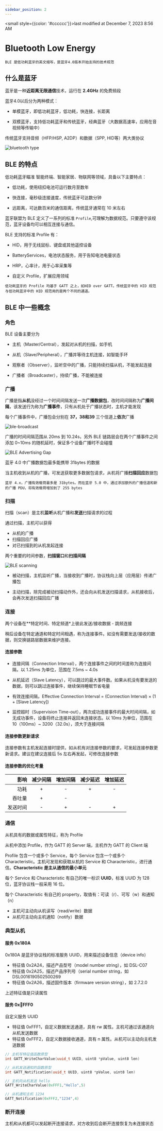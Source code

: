 ```yaml
---
sidebar_position: 2
---
```

    
<small style={{color: '#cccccc'}}>last modified at December 7, 2023 8:56 AM</small>
# Bluetooth Low Energy

`BLE 是低功耗蓝牙的英文缩写，是蓝牙4.0版本开始支持的技术规范`

## 什么是蓝牙

蓝牙是一种**近距离无限通信**技术，运行在 __2.4GHz__ 的免费频段

蓝牙4.0以后分为两种模式：

- 单模蓝牙，即低功耗蓝牙，低功耗，快连接，长距离

- 双模蓝牙，支持低功耗蓝牙和传统蓝牙，经典蓝牙（大数据高速率，应用在音视频等传输中）

传统蓝牙支持音频（HFP/HSP, A2DP）和数据（SPP, HID等）两大类协议

![bluetooth type](./assets/bluetooth-type.png)

## BLE 的特点

低功耗蓝牙瞄准 智能终端、智能家居、物联网等领域，具备以下主要特点：

- 低功耗，使用纽扣电池可运行数月至数年

- 快连接，毫秒级连接速度，传统蓝牙可达数分钟

- 远距离，可达数百米的通信距离，传统蓝牙通常在 10 米左右

蓝牙联盟为 BLE 定义了一系列的标准 `Profile`,可理解为数据规范。只要遵守该规范，蓝牙设备均可以相互连接与通信。

BLE 支持的标准 Profile 有：

- HID，用于无线鼠标、键盘或其他遥控设备

- BatteryServices，电池状态服务，用于告知电池电量状态

- HRP，心率计，用于心率采集等

- 自定义 Profile，扩展应用领域

`低功耗蓝牙的 Profile 均基于 GATT 之上，如HID over GATT。传统蓝牙中的 HID 规范与低功耗蓝牙中的 HID 规范用的是两个不同的通道。`

## BLE 中一些概念

### 角色

BLE 设备主要分为

- 主机（Master/Central），发起对从机的扫描，如手机

- 从机（Slave/Peripheral），广播并等待主机连接，如智能手环

- 观察者（Observer），监听空中的广播，只能持续扫描从机，不能发起连接

- 广播者（Broadcaster），持续广播，不能被连接

### 广播

广播是指**从机**没经过一个时间间隔发送一次**广播数据包**，改时间间隔称为**广播间隔**，该发送行为称为**广播事件**，只有从机处于广播状态时，主机才能发现

每个广播事件中，广播包会分别在 **37，38和39** 三个信道上**依次**广播

![ble-broadcast](./assets/ble-broadcast.png)

广播的时间间隔范围从 20ms 到 10.24s，另外 BLE 链路层会在两个广播事件之间添加 0~10ms 的随机延时，保证多个设备广播时不会碰撞

![BLE Advertising Gap](./assets/ble-ad-gap.png)

蓝牙 4.0 中广播数据包最多能携带 31bytes 的数据

当主机收到从机的广播，可发送获取更多数据包请求，从机将广播**扫描回应**数据包

`蓝牙 4.x，广播有效载荷最多是 31bytes。而在蓝牙 5.0 中，通过添加额外的广播信道和新的广播 PDU，将有效载荷增加到了 255 bytes`

### 扫描

扫描（scan）是主机**监听**从机广播和**发送**扫描请求的过程

通过扫描，主机可以获得

- 从机的广播
- 扫描回应广播
- 对已扫描到的从机发起连接

两个重要的时间参数，**扫描窗口**和**扫描间隔**

![BLE scanning](./assets/ble-scan-time.jpg)

- 被动扫描，主机监听广播，当接收到广播时，协议栈向上层（应用层）传递广播包

- 主动扫描，除完成被动扫描动作外，还会向从机发送扫描请求，从机接收后，会再次发送扫描回应广播

### 连接

两个设备在**特定时间、特定频道*上彼此发送/接收数据 - 跳频连接

稍后设备在特定通道和特定时间相遇，称为连接事件。如没有需要发送/接收的数据，则交换链路层数据来维护连接。



#### 连接参数

- 连接间隔（Connection Interval），两个连接事件之间的时间差称为连接间隔，以 1.25ms 为单位，范围在 7.5ms ~ 4.0s

- 从机延迟（Slave Latency），可以跳过的最大事件数。如果从机没有要发送的数据，则可以跳过连接事件，继续保持睡眠节省电量

- 有效连接间隔，Effective Connection Interval = (Connection Interval) × (1 + [Slave Latency])

- 监控超时（Supervision Time-out），两次成功连接事件的最大时间间隔，如无成功事件，设备将终止连接并返回未连接状态。以 10ms 为单位，范围在 10（100ms）~ 3200（32.0s），须大于连接间隔

#### 连接参数更新请求

连接参数有主机发起连接时提供，如从机有对连接参数的要求，可发起连接参数更新请求。建议在建议连接后 5s 左右再发起，可修改连接参数

#### 连接参数的优化考量

| 影响 | 减少间隔 | 增加间隔 | 减少延迟 | 增加延迟 |
| -: | :-: | :-: | :-: | :-: |
| 功耗 | + | - | + | - |
| 吞吐量 | + | - |
| 发送时间 | - | + | - | + |

### 通信

从机具有的数据或属性特征，称为 Profile

从机中添加 Profile，作为 GATT 的 Server 端，主机作为 GATT 的 Client 端

Profile 包含一个或多个 Service，每个 Service 包含一个或多个 Characteristic。主机可发现和获取从机的 Service 和 Characteristic，进行通信。**Characteristic 是主从通信的最小单元**

每个 Service 和 Characteristic 有自己的唯一标识 **UUID**，标准 UUID 为 128 位，蓝牙协议栈一般采用 16 位。

每个 Characteristic 有自己的 property，取值有：可读（r）、可写（w）和通知（n）

- 主机可主动向从机读写（read/write）数据
- 从机可主动向主机通知（notify）数据

### 典型从机

<!-- ![classic peripheral](./assets/classic_peripheral.png) -->

#### 服务 0x180A

0x180A 是蓝牙协议栈的标准服务 UUID，用来描述设备信息（device info）

- 特征值 0x2A24，描述产品型号（model number string），如 DSL-C07
- 特征值 0x2A25，描述产品序列号（serial number string，如 DSL0016190502500269
- 特征值 0x2A26，描述固件版本（firmware version string），如 2.7.2.0

上述特征值是只读属性

#### 服务 0xFFF0

自定义服务 UUID

- 特征值 0xFFF1，自定义数据发送通道，具有 rw 属性。主机可通过该通道向从机发送数据
- 特征值 0xFFF2，自定义数据接收通道，具有 n 属性。从机可以主动向主机发送数据

```c++
// 主机写特征值函数原型
int GATT_WriteCharValue(uuid_t UUID, uint8 *pValue, uint8 len)

// 从机发送通知的函数原型
int GATT_Notification(uuid_t UUID, uint8 *pValue, uint8 len)

// 主机向从机发送 hello
GATT_WriteCharValue(0xFFF1,"Hello",5)

// 从机通知主机 1234
GATT_Notification(0xFFF2,"1234",4)
```

### 断开连接

主机和从机都可以发起断开连接请求，对方收到后会断开连接恢复为未连接状态

      